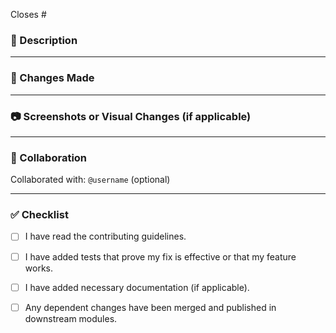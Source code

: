 <!-- What issue does this PR close? -->
Closes #


### 📝 Description

<!-- A clear and concise description of what this pull request does. -->
<!-- Include any context or background information if necessary. -->

---

### 🔧 Changes Made

<!-- List the changes you made in this pull request. -->
<!-- For example:
- Fixed a bug in the login flow.
- Added a new feature for user profile customization.
- Updated documentation for API endpoints.
-->

---

### 📷 Screenshots or Visual Changes (if applicable)

<!-- Attach screenshots or GIFs to show visual changes, if any. -->
<!-- Drag and drop screenshots here or provide a description of visual updates. -->

---

### 🤝 Collaboration

<!-- If you collaborated with someone on this pull request, mention their GitHub username or name here. -->
Collaborated with: `@username` (optional)

---

### ✅ Checklist

- [ ] I have read the contributing guidelines.
- [ ] I have added tests that prove my fix is effective or that my feature works.
- [ ] I have added necessary documentation (if applicable).
- [ ] Any dependent changes have been merged and published in downstream modules.

